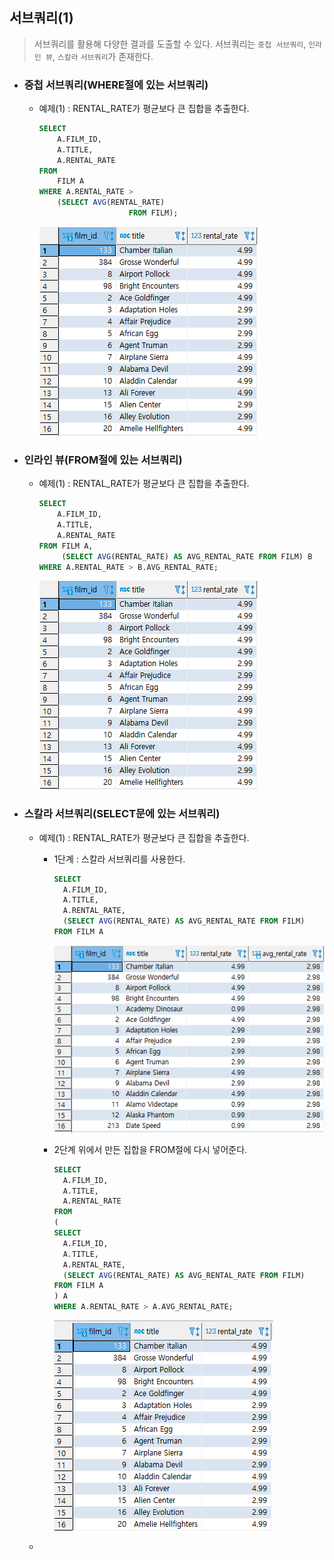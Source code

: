## 서브쿼리(1)

> 서브쿼리를 활용해 다양한 결과를 도출할 수 있다. 서브쿼리는 `중첩 서브쿼리`, `인라인 뷰`, `스칼라` `서브쿼리`가 존재한다.



* ### 중첩 서브쿼리(WHERE절에 있는 서브쿼리)

  * 예제(1) : RENTAL_RATE가 평균보다 큰 집합을 추출한다.

    ```SQL
    SELECT 
    	A.FILM_ID,
    	A.TITLE,
    	A.RENTAL_RATE
    FROM 
    	FILM A
    WHERE A.RENTAL_RATE > 
    	(SELECT AVG(RENTAL_RATE)
                        FROM FILM);
    ```
    
    ![image-20210517013202519](markdown-images/image-20210517013202519.png)



* ### 인라인 뷰(FROM절에 있는 서브쿼리)

  * 예제(1) : RENTAL_RATE가 평균보다 큰 집합을 추출한다.
  
    ```SQL
    SELECT
    	A.FILM_ID,
    	A.TITLE,
    	A.RENTAL_RATE
    FROM FILM A,
    	 (SELECT AVG(RENTAL_RATE) AS AVG_RENTAL_RATE FROM FILM) B
    WHERE A.RENTAL_RATE > B.AVG_RENTAL_RATE;
    ```
  
    ![image-20210517013144184](markdown-images/image-20210517013144184.png)



* ### 스칼라 서브쿼리(SELECT문에 있는 서브쿼리)

  * 예제(1) : RENTAL_RATE가 평균보다 큰 집합을 추출한다. 

    * 1단계 : 스칼라 서브쿼리를 사용한다.

      ```SQL
      SELECT
      	A.FILM_ID,
      	A.TITLE,
      	A.RENTAL_RATE,
      	(SELECT AVG(RENTAL_RATE) AS AVG_RENTAL_RATE FROM FILM) 
      FROM FILM A
      ```

      ![image-20210517014627782](markdown-images/image-20210517014627782.png)

    * 2단계 위에서 만든 집합을 FROM절에 다시 넣어준다.

      ```SQL
      SELECT
      	A.FILM_ID,
      	A.TITLE,
      	A.RENTAL_RATE
      FROM 
      (
      SELECT
      	A.FILM_ID,
      	A.TITLE,
      	A.RENTAL_RATE,
      	(SELECT AVG(RENTAL_RATE) AS AVG_RENTAL_RATE FROM FILM) 
      FROM FILM A
      ) A
      WHERE A.RENTAL_RATE > A.AVG_RENTAL_RATE;
      ```

      ![image-20210517014740837](markdown-images/image-20210517014740837.png)

    

  * 

